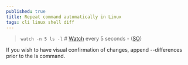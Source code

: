 ```yaml
---
published: true
title: Repeat command automatically in Linux
tags: cli linux shell diff
---
```

> `watch -n 5 ls -l` # [Watch](https://linux.die.net/man/1/watch) every 5 seconds - ([SO](https://stackoverflow.com/a/13593790/51386))

If you wish to have visual confirmation of changes, append --differences prior to the ls command.
